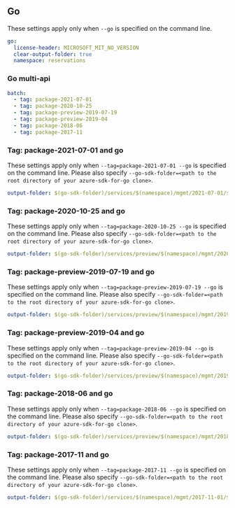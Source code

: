 ## Go

These settings apply only when `--go` is specified on the command line.

``` yaml $(go)
go:
  license-header: MICROSOFT_MIT_NO_VERSION
  clear-output-folder: true
  namespace: reservations
```

### Go multi-api

``` yaml $(go) && $(multiapi)
batch:
  - tag: package-2021-07-01
  - tag: package-2020-10-25
  - tag: package-preview-2019-07-19
  - tag: package-preview-2019-04
  - tag: package-2018-06
  - tag: package-2017-11
```

### Tag: package-2021-07-01 and go

These settings apply only when `--tag=package-2021-07-01 --go` is specified on the command line.
Please also specify `--go-sdk-folder=<path to the root directory of your azure-sdk-for-go clone>`.

``` yaml $(tag)=='package-2021-07-01' && $(go)
output-folder: $(go-sdk-folder)/services/$(namespace)/mgmt/2021-07-01/$(namespace)
```

### Tag: package-2020-10-25 and go

These settings apply only when `--tag=package-2020-10-25 --go` is specified on the command line.
Please also specify `--go-sdk-folder=<path to the root directory of your azure-sdk-for-go clone>`.

``` yaml $(tag)=='package-2020-10-25' && $(go)
output-folder: $(go-sdk-folder)/services/preview/$(namespace)/mgmt/2020-10-25/$(namespace)
```

### Tag: package-preview-2019-07-19 and go

These settings apply only when `--tag=package-preview-2019-07-19 --go` is specified on the command line.
Please also specify `--go-sdk-folder=<path to the root directory of your azure-sdk-for-go clone>`.

``` yaml $(tag)=='package-preview-2019-07-19' && $(go)
output-folder: $(go-sdk-folder)/services/preview/$(namespace)/mgmt/2019-07-19-preview/$(namespace)
```

### Tag: package-preview-2019-04 and go

These settings apply only when `--tag=package-preview-2019-04 --go` is specified on the command line.
Please also specify `--go-sdk-folder=<path to the root directory of your azure-sdk-for-go clone>`.

``` yaml $(tag)=='package-preview-2019-04' && $(go)
output-folder: $(go-sdk-folder)/services/preview/$(namespace)/mgmt/2019-04-01/$(namespace)
```

### Tag: package-2018-06 and go

These settings apply only when `--tag=package-2018-06 --go` is specified on the command line.
Please also specify `--go-sdk-folder=<path to the root directory of your azure-sdk-for-go clone>`.

``` yaml $(tag)=='package-2018-06' && $(go)
output-folder: $(go-sdk-folder)/services/preview/$(namespace)/mgmt/2018-06-01/$(namespace)
```

### Tag: package-2017-11 and go

These settings apply only when `--tag=package-2017-11 --go` is specified on the command line.
Please also specify `--go-sdk-folder=<path to the root directory of your azure-sdk-for-go clone>`.

``` yaml $(tag)=='package-2017-11' && $(go)
output-folder: $(go-sdk-folder)/services/$(namespace)/mgmt/2017-11-01/$(namespace)
```

